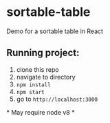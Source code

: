 # sortable-table
Demo for a sortable table in React

## Running project:

1) clone this repo
2) navigate to directory
3) `npm install`
3) `npm start`
4) go to `http://localhost:3000`

\* May require node v8 \*
